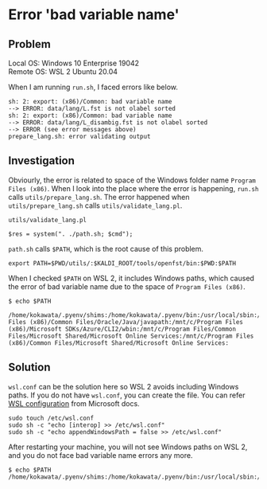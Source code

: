 # Error 'bad variable name' 
## Problem
Local OS: Windows 10 Enterprise 19042<br>
Remote OS: WSL 2 Ubuntu 20.04

When I am running `run.sh`, I faced errors like below.
```
sh: 2: export: (x86)/Common: bad variable name
--> ERROR: data/lang/L.fst is not olabel sorted
sh: 2: export: (x86)/Common: bad variable name
--> ERROR: data/lang/L_disambig.fst is not olabel sorted
--> ERROR (see error messages above)
prepare_lang.sh: error validating output
```

## Investigation
Obviourly, the error is related to space of the Windows folder name `Program Files (x86)`. When I look into the place where the error is happening, `run.sh` calls `utils/prepare_lang.sh`. The error happened when `utils/prepare_lang.sh` calls `utils/validate_lang.pl`.

`utils/validate_lang.pl`
```
$res = system(". ./path.sh; $cmd");
```

`path.sh` calls `$PATH`, which is the root cause of this problem.
```
export PATH=$PWD/utils/:$KALDI_ROOT/tools/openfst/bin:$PWD:$PATH
```

When I checked `$PATH` on WSL 2, it includes Windows paths, which caused the error of bad variable name due to the space of `Program Files (x86)`.
```
$ echo $PATH

/home/kokawata/.pyenv/shims:/home/kokawata/.pyenv/bin:/usr/local/sbin:/usr/local/bin:/usr/sbin:/usr/bin:/sbin:/bin:/usr/games:/usr/local/games:/mnt/c/Program Files (x86)/Common Files/Oracle/Java/javapath:/mnt/c/Program Files (x86)/Microsoft SDKs/Azure/CLI2/wbin:/mnt/c/Program Files/Common Files/Microsoft Shared/Microsoft Online Services:/mnt/c/Program Files (x86)/Common Files/Microsoft Shared/Microsoft Online Services:
```

## Solution
`wsl.conf` can be the solution here so WSL 2 avoids including Windows paths. If you do not have `wsl.conf`, you can create the file. You can refer [WSL configuration](https://docs.microsoft.com/en-us/windows/wsl/wsl-config) from Microsoft docs. 

```
sudo touch /etc/wsl.conf
sudo sh -c "echo [interop] >> /etc/wsl.conf"
sudo sh -c "echo appendWindowsPath = false >> /etc/wsl.conf"
```

After restarting your machine, you will not see Windows paths on WSL 2, and you do not face bad variable name errors any more.
```
$ echo $PATH
/home/kokawata/.pyenv/shims:/home/kokawata/.pyenv/bin:/usr/local/sbin:/usr/local/bin:/usr/sbin:/usr/bin:/sbin:/bin:/usr/games:/usr/local/games:/snap/bin:
```
